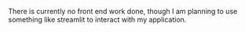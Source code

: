 There is currently no front end work done, though I am planning to use something like streamlit to interact with my application.